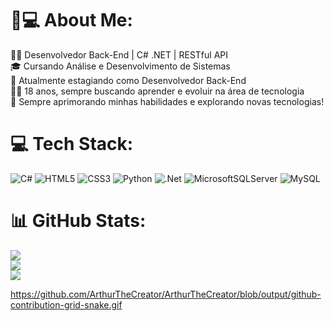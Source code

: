 # 💫💻 About Me:
👨‍💻 Desenvolvedor Back-End | C# .NET | RESTful API<br>🎓 Cursando Análise e Desenvolvimento de Sistemas<br>💼 Atualmente estagiando como Desenvolvedor Back-End<br>🧑‍🎓 18 anos, sempre buscando aprender e evoluir na área de tecnologia<br>📌 Sempre aprimorando minhas habilidades e explorando novas tecnologias!


# 💻 Tech Stack:
![C#](https://img.shields.io/badge/c%23-%23239120.svg?style=for-the-badge&logo=csharp&logoColor=white) ![HTML5](https://img.shields.io/badge/html5-%23E34F26.svg?style=for-the-badge&logo=html5&logoColor=white) ![CSS3](https://img.shields.io/badge/css3-%231572B6.svg?style=for-the-badge&logo=css3&logoColor=white) ![Python](https://img.shields.io/badge/python-3670A0?style=for-the-badge&logo=python&logoColor=ffdd54) ![.Net](https://img.shields.io/badge/.NET-5C2D91?style=for-the-badge&logo=.net&logoColor=white) ![MicrosoftSQLServer](https://img.shields.io/badge/Microsoft%20SQL%20Server-CC2927?style=for-the-badge&logo=microsoft%20sql%20server&logoColor=white) ![MySQL](https://img.shields.io/badge/mysql-4479A1.svg?style=for-the-badge&logo=mysql&logoColor=white)

# 📊 GitHub Stats:
![](https://github-readme-stats.vercel.app/api?username=ArthurTheCreator&theme=radical&hide_border=false&include_all_commits=true&count_private=true)<br/>
![](https://nirzak-streak-stats.vercel.app/?user=ArthurTheCreator&theme=radical&hide_border=false)<br/>
![](https://github-readme-stats.vercel.app/api/top-langs/?username=ArthurTheCreator&theme=radical&hide_border=false&include_all_commits=true&count_private=false&layout=compact)


https://github.com/ArthurTheCreator/ArthurTheCreator/blob/output/github-contribution-grid-snake.gif
